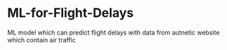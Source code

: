 # ML-for-Flight-Delays
ML model which can predict flight delays with data from autnetic website which contain air traffic
